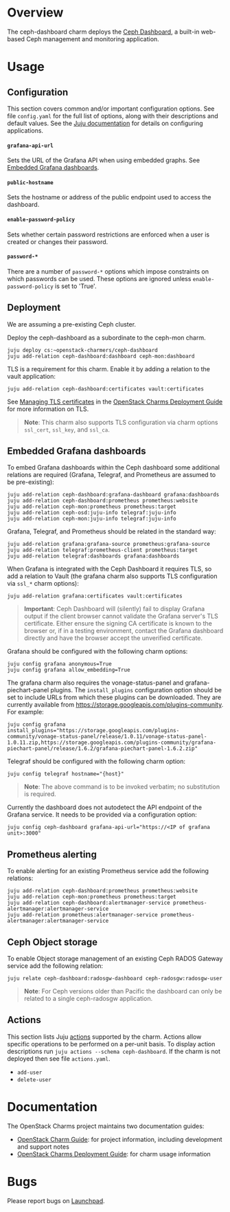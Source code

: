 # Overview

The ceph-dashboard charm deploys the [Ceph Dashboard][upstream-ceph-dashboard],
a built-in web-based Ceph management and monitoring application.

# Usage

## Configuration

This section covers common and/or important configuration options. See file
`config.yaml` for the full list of options, along with their descriptions and
default values. See the [Juju documentation][juju-docs-config-apps] for details
on configuring applications.

#### `grafana-api-url`

Sets the URL of the Grafana API when using embedded graphs. See
[Embedded Grafana dashboards][anchor-grafana-dashboards].

#### `public-hostname`

Sets the hostname or address of the public endpoint used to access
the dashboard.

#### `enable-password-policy`

Sets whether certain password restrictions are enforced when a user
is created or changes their password.

#### `password-*`

There are a number of `password-*` options which impose constraints on which
passwords can be used. These options are ignored unless
`enable-password-policy` is set to 'True'.

## Deployment

We are assuming a pre-existing Ceph cluster.

Deploy the ceph-dashboard as a subordinate to the ceph-mon charm.

    juju deploy cs:~openstack-charmers/ceph-dashboard
    juju add-relation ceph-dashboard:dashboard ceph-mon:dashboard

TLS is a requirement for this charm. Enable it by adding a relation to the
vault application:

    juju add-relation ceph-dashboard:certificates vault:certificates

See [Managing TLS certificates][cdg-tls] in the
[OpenStack Charms Deployment Guide][cdg] for more information on TLS.

> **Note**: This charm also supports TLS configuration via charm options
  `ssl_cert`, `ssl_key`, and `ssl_ca`.

## Embedded Grafana dashboards

To embed Grafana dashboards within the Ceph dashboard some additional relations
are required (Grafana, Telegraf, and Prometheus are assumed to be
pre-existing):

    juju add-relation ceph-dashboard:grafana-dashboard grafana:dashboards
    juju add-relation ceph-dashboard:prometheus prometheus:website
    juju add-relation ceph-mon:prometheus prometheus:target
    juju add-relation ceph-osd:juju-info telegraf:juju-info
    juju add-relation ceph-mon:juju-info telegraf:juju-info

Grafana, Telegraf, and Prometheus should be related in the standard way:

    juju add-relation grafana:grafana-source prometheus:grafana-source
    juju add-relation telegraf:prometheus-client prometheus:target
    juju add-relation telegraf:dashboards grafana:dashboards

When Grafana is integrated with the Ceph Dashboard it requires TLS, so
add a relation to Vault (the grafana charm also supports TLS configuration via
`ssl_*` charm options):

    juju add-relation grafana:certificates vault:certificates

> **Important**: Ceph Dashboard will (silently) fail to display Grafana output
  if the client browser cannot validate the Grafana server's TLS certificate.
  Either ensure the signing CA certificate is known to the browser or, if in a
  testing environment, contact the Grafana dashboard directly and have the
  browser accept the unverified certificate.

Grafana should be configured with the following charm options:

    juju config grafana anonymous=True
    juju config grafana allow_embedding=True

The grafana charm also requires the vonage-status-panel and
grafana-piechart-panel plugins. The `install_plugins` configuration option
should be set to include URLs from which these plugins can be downloaded. They
are currently available from https://storage.googleapis.com/plugins-community.
For example:

    juju config grafana install_plugins="https://storage.googleapis.com/plugins-community/vonage-status-panel/release/1.0.11/vonage-status-panel-1.0.11.zip,https://storage.googleapis.com/plugins-community/grafana-piechart-panel/release/1.6.2/grafana-piechart-panel-1.6.2.zip"

Telegraf should be configured with the following charm option:

    juju config telegraf hostname="{host}"

> **Note**: The above command is to be invoked verbatim; no substitution is
  required.

Currently the dashboard does not autodetect the API endpoint of the Grafana
service. It needs to be provided via a configuration option:

    juju config ceph-dashboard grafana-api-url="https://<IP of grafana unit>:3000"

## Prometheus alerting

To enable alerting for an existing Prometheus service add the following
relations:

    juju add-relation ceph-dashboard:prometheus prometheus:website
    juju add-relation ceph-mon:prometheus prometheus:target
    juju add-relation ceph-dashboard:alertmanager-service prometheus-alertmanager:alertmanager-service
    juju add-relation prometheus:alertmanager-service prometheus-alertmanager:alertmanager-service

## Ceph Object storage

To enable Object storage management of an existing Ceph RADOS Gateway service
add the following relation:

    juju relate ceph-dashboard:radosgw-dashboard ceph-radosgw:radosgw-user

> **Note**: For Ceph versions older than Pacific the dashboard can only be
  related to a single ceph-radosgw application.

## Actions

This section lists Juju [actions][juju-docs-actions] supported by the charm.
Actions allow specific operations to be performed on a per-unit basis. To
display action descriptions run `juju actions --schema ceph-dashboard`. If the
charm is not deployed then see file `actions.yaml`.

* `add-user`
* `delete-user`

# Documentation

The OpenStack Charms project maintains two documentation guides:

* [OpenStack Charm Guide][cg]: for project information, including development
  and support notes
* [OpenStack Charms Deployment Guide][cdg]: for charm usage information

# Bugs

Please report bugs on [Launchpad][lp-bugs-charm-ceph-dashboard].

<!-- LINKS -->

[juju-docs-actions]: https://juju.is/docs/working-with-actions
[juju-docs-config-apps]: https://juju.is/docs/configuring-applications
[upstream-ceph-dashboard]: https://docs.ceph.com/en/latest/mgr/dashboard/
[cg]: https://docs.openstack.org/charm-guide
[cdg]: https://docs.openstack.org/project-deploy-guide/charm-deployment-guide
[cdg-tls]: https://docs.openstack.org/project-deploy-guide/charm-deployment-guide/latest/app-certificate-management.html
[lp-bugs-charm-ceph-dashboard]: https://bugs.launchpad.net/charm-ceph-dashboard
[anchor-grafana-dashboards]: #embedded-grafana-dashboards
